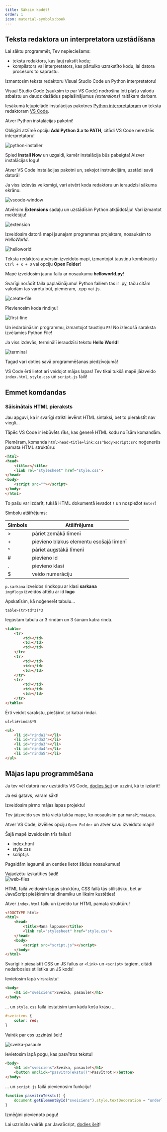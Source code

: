 ```yaml
---
title: Sāksim kodēt!
order: 1
icon: material-symbols:book
---
```


## Teksta redaktora un interpretatora uzstādīšana

Lai sāktu programmēt, Tev nepieciešams: 
* teksta redaktors, kas ļauj rakstīt kodu;
* kompilators vai interpretators, kas pārtulko uzrakstīto kodu, lai datora procesors to saprastu.

Izmantosim teksta redaktoru Visual Studio Code un Python interpretatoru!

Visual Studio Code (sauksim to par VS Code) nodrošina ļoti plašu valodu atbalstu un daudz dažādus paplašinājumus *(extensions)* raitākam darbam.

Iesākumā lejupielādē instalācijas pakotnes [Python interpretatoram](https://www.python.org/downloads/) un teksta redaktoram [VS Code](https://code.visualstudio.com).

Atver Python instalācijas pakotni!

Obligāti atzīmē opciju **Add Python 3.x to PATH**, citādi VS Code neredzēs interpretatoru!


![python-installer](/python-installer.jpg)

Spied **Install Now** un uzgaidi, kamēr instalācija būs pabeigta! Aizver instalācijas logu!

Atver VS Code instalācijas pakotni un, sekojot instrukcijām, uzstādi savā datorā!

Ja viss izdevās veiksmīgi, vari atvērt koda redaktoru un ieraudzīsi sākuma ekrānu.

![vscode-window](/vscodewindow.jpg)

Atvērsim **Extensions** sadaļu un uzstādīsim Python atkļūdotāju! Vari izmantot meklētāju!

![extension](/extension.jpg)

Izveidosim datorā mapi jaunajam programmas projektam, nosauksim to *HelloWorld*.

![helloworld](/helloworld.jpg)

Teksta redaktorā atvērsim izveidoto mapi, izmantojot taustiņu kombināciju `Ctrl + K + O` vai opciju **Open Folder**!

Mapē izveidosim jaunu failu ar nosaukumu **helloworld.py**!

Svarīgi norādīt faila paplašinājumu! Python failiem tas ir .py, taču citām valodām tas varētu būt, piemēram, .cpp vai .js.


![create-file](/create-file.jpg)

Pievienosim koda rindiņu!

![first-line](/firstline.jpg)

Un iedarbināsim programmu, izmantojot taustiņu `F5`! No izlecošā saraksta izvēlamies Python File!

Ja viss izdevās, terminālī ieraudzīsi tekstu **Hello World!**

![terminal](/terminal.jpg)

Tagad vari doties savā programmēšanas piedzīvojumā!

VS Code ērti lietot arī veidojot mājas lapas! Tev tikai tukšā mapē jāizveido `index.html`, `style.css` un `script.js` faili!

## Emmet komdandas

### Sāisinātais HTML pieraksts

Jau apguvi, ka ir svarīgi strikti ievērot HTML sintaksi, bet to pierakstīt nav viegli...

Tāpēc VS Code ir iebūvēts rīks, kas ģenerē HTML kodu no īsām komandām.

Piemēram, komanda `html>head>title+link:css^body>script:src` noģenerēs pamata HTML struktūru:

~~~html
<html>
<head>
    <title></title>
    <link rel="stylesheet" href="style.css">
</head>
<body>
    <script src=""></script>
</body>
</html>
~~~

To pašu var izdarīt, tukšā HTML dokumentā ievadot `!` un nospiežot `Enter`!

Simbolu atšifrējums:

|Simbols|Atšifrējums|
|---|---|
|>|pāriet zemākā līmenī|
|+|pievieno blakus elementu esošajā līmenī|
|^|pāriet augstākā līmenī|
|#|pievieno id|
|.|pievieno klasi|
|$|veido numerāciju|

`p.sarkana` izveidos rindkopu ar klasi **sarkana**   
`img#logo` izveidos attēlu ar id **logo**

Apskatīsim, kā noģenerēt tabulu...

`table>(tr>td*3)*3`

Iegūstam tabulu ar 3 rindām un 3 šūnām katrā rindā.

~~~html
<table>
    <tr>
        <td></td>
        <td></td>
        <td></td>
    </tr>
    <tr>
        <td></td>
        <td></td>
        <td></td>
    </tr>
    <tr>
        <td></td>
        <td></td>
        <td></td>
    </tr>
</table>
~~~

Ērti veidot sarakstu, piešķirot `id` katrai rindai.

`ul>li#rinda$*5`

~~~html
<ul>
    <li id="rinda1"></li>
    <li id="rinda2"></li>
    <li id="rinda3"></li>
    <li id="rinda4"></li>
    <li id="rinda5"></li>
</ul>
~~~

## Mājas lapu programmēšana

Ja tev vēl datorā nav uzstādīts VS Code, [dodies šeit](./vscode.md) un uzzini, kā to izdarīt!

Ja esi gatavs, varam sākt!

Izveidosim pirmo mājas lapas projektu!

Tev jāizveido sev ērtā vietā tukša mape, ko nosauksim par `manaPirmaLapa`.

Atver VS Code, izvēlies opciju `Open Folder` un atver savu izveidoto mapi!

Šajā mapē izveidosim trīs failus!
* index.html
* style.css
* script.js

Pagaidām iegaumē un centies lietot šādus nosaukumus!


Vajadzētu izskatīties šādi!  
![web-files](/web-files.jpg)

HTML failā veidosim lapas struktūru, CSS failā tās stilistisku, bet ar JavaScript piešķirsim tai dinamiku un liksim kustēties!

Atver `index.html` failu un izveido tur HTML pamata struktūru!

~~~html
<!DOCTYPE html>
<html>
    <head>
        <title>Mana lappuse</title>
        <link rel="stylesheet" href="style.css">
    </head>
    <body>
        <script src="script.js"></script>
    </body>
</html>
~~~

Svarīgi ir piesaistīt CSS un JS failus ar `<link>` un `<script>` tagiem, citādi nedarbosies stilistika un JS kods!


Ievietosim lapā virsrakstu!

~~~html
<body>
    <h1 id="sveiciens">Sveika, pasaule!</h1>
</body>
~~~

... un `style.css` failā iestatīsim tam kādu košu krāsu ...

~~~css
#sveiciens {
    color: red;
}
~~~

Vairāk par css uzzināsi [šeit](../css/index.md)!


![sveika-pasaule](/sveika_pasaule.jpg)

Ievietosim lapā pogu, kas pasvītros tekstu!

~~~html
<body>
    <h1 id="sveiciens">Sveika, pasaule!</h1>
    <button onclick="pasvitroTekstu()">Pasvītrot!</button>
</body>
~~~

... un `script.js` failā pievienosim funkciju!

~~~js
function pasvitroTekstu() {
    document.getElementById("sveiciens").style.textDecoration = "underline";
}
~~~

Izmēģini pievienoto pogu!

Lai uzzinātu vairāk par JavaScript, [dodies šeit](../js/index.md)!


